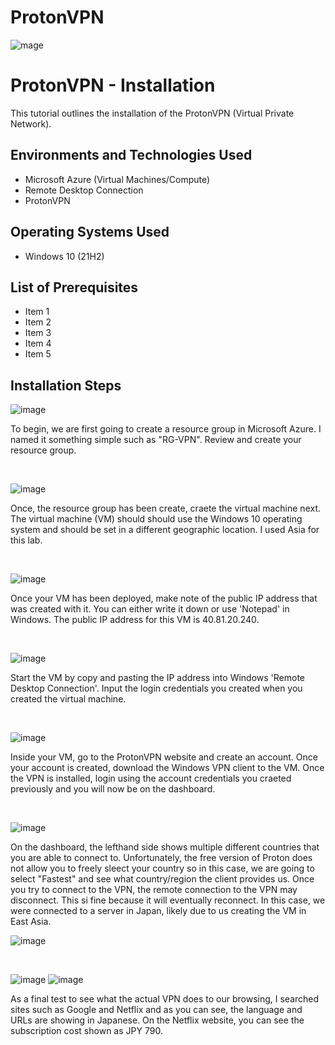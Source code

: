 # ProtonVPN
<p align="center">

![mage](https://github.com/jrford32/ProtonVPN/assets/101678489/3b2fff55-72f2-4d9b-a457-f332a65fddad)

</p>

<h1>ProtonVPN - Installation</h1>
This tutorial outlines the installation of the ProtonVPN (Virtual Private Network).<br />

<h2>Environments and Technologies Used</h2>

- Microsoft Azure (Virtual Machines/Compute)
- Remote Desktop Connection
- ProtonVPN

<h2>Operating Systems Used </h2>

- Windows 10</b> (21H2)

<h2>List of Prerequisites</h2>

- Item 1
- Item 2
- Item 3
- Item 4
- Item 5

<h2>Installation Steps</h2>

<p>

![image](https://github.com/jrford32/ProtonVPN/assets/101678489/cf077a17-7e0f-412c-b9d7-82764a4075a4)

</p>
<p>
To begin, we are first going to create a resource group in Microsoft Azure. I named it something simple such as "RG-VPN". Review and create your resource group.
</p>
<br />

<p>

![image](https://github.com/jrford32/ProtonVPN/assets/101678489/e8ae1227-0cb4-42e6-b743-1f06f87712b2)

</p>
<p>
Once, the resource group has been create, craete the virtual machine next. The virtual machine (VM) should should use the Windows 10 operating system and should be set in a different geographic location. I used Asia for this lab.
</p>
<br />

<p>

![image](https://github.com/jrford32/ProtonVPN/assets/101678489/8a952103-a777-4ea7-b03b-382212c29374)

</p>
<p>
Once your VM has been deployed, make note of the public IP address that was created with it. You can either write it down or use 'Notepad' in Windows. The public IP address for this VM is 40.81.20.240.
</p>
<br />

<p>

![image](https://github.com/jrford32/ProtonVPN/assets/101678489/5ebd2668-db41-404f-ae5e-9cd60c93fcfd)

</p>
<p>
Start the VM by copy and pasting the IP address into Windows 'Remote Desktop Connection'. Input the login credentials you created when you created the virtual machine.
</p>
<br />

<p>

![image](https://github.com/jrford32/ProtonVPN/assets/101678489/7cf43451-26ec-4f68-ad55-e3ad08eca6da)

</p>
<p>
Inside your VM, go to the ProtonVPN website and create an account. Once your account is created, download the Windows VPN client to the VM. Once the VPN is installed, login using the account credentials you craeted previously and you will now be on the dashboard.
</p>
<br />

<p>

![image](https://github.com/jrford32/ProtonVPN/assets/101678489/6aead215-f7e2-4baf-afb5-10f937cab361)

</p>
<p>
On the dashboard, the lefthand side shows multiple different countries that you are able to connect to. Unfortunately, the free version of Proton does not allow you to freely sleect your country so in this case, we are going to select "Fastest" and see what country/region the client provides us. Once you try to connect to the VPN, the remote connection to the VPN may disconnect. This si fine because it will eventually reconnect. In this case, we were connected to a server in Japan, likely due to us creating the VM in East Asia.

![image](https://github.com/jrford32/ProtonVPN/assets/101678489/dadb9cf5-66e9-48e8-86f0-5712089fdc0f)
  
</p>
<br />

![image](https://github.com/jrford32/ProtonVPN/assets/101678489/88e13833-2d1e-4856-9b98-56df01823271)
![image](https://github.com/jrford32/ProtonVPN/assets/101678489/3edd62a2-e34d-4a54-af34-67d47ae07a0a)

As a final test to see what the actual VPN does to our browsing, I searched sites such as Google and Netflix and as you can see, the language and URLs are showing in Japanese. On the Netflix website, you can see the subscription cost shown as JPY 790.
